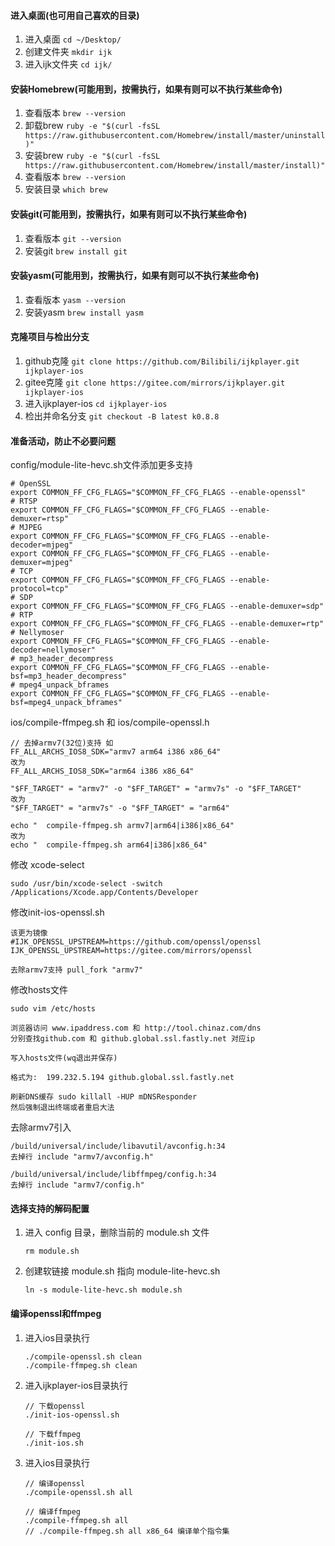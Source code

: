 #### 进入桌面(也可用自己喜欢的目录)

1. 进入桌面 ``` cd ~/Desktop/ ```
2. 创建文件夹 ``` mkdir ijk ```
3. 进入ijk文件夹 ``` cd ijk/ ```

#### 安装Homebrew(可能用到，按需执行，如果有则可以不执行某些命令)

1. 查看版本 ``` brew --version ```
2. 卸载brew ``` ruby -e "$(curl -fsSL https://raw.githubusercontent.com/Homebrew/install/master/uninstall)" ```  
3. 安装brew ``` ruby -e "$(curl -fsSL https://raw.githubusercontent.com/Homebrew/install/master/install)" ```
4. 查看版本 ``` brew --version ``` 
5. 安装目录	 ``` which brew ```

#### 安装git(可能用到，按需执行，如果有则可以不执行某些命令)

1. 查看版本 ``` git --version ```
2. 安装git ``` brew install git ```

#### 安装yasm(可能用到，按需执行，如果有则可以不执行某些命令)

1. 查看版本 ``` yasm --version ``` 
2. 安装yasm  ``` brew install yasm ```

#### 克隆项目与检出分支

1. github克隆 ``` git clone https://github.com/Bilibili/ijkplayer.git ijkplayer-ios ```
2. gitee克隆 ``` git clone https://gitee.com/mirrors/ijkplayer.git ijkplayer-ios ```
3. 进入ijkplayer-ios ``` cd ijkplayer-ios ```
4. 检出并命名分支 ``` git checkout -B latest k0.8.8 ```

#### 准备活动，防止不必要问题

config/module-lite-hevc.sh文件添加更多支持

```
# OpenSSL
export COMMON_FF_CFG_FLAGS="$COMMON_FF_CFG_FLAGS --enable-openssl"
# RTSP
export COMMON_FF_CFG_FLAGS="$COMMON_FF_CFG_FLAGS --enable-demuxer=rtsp"
# MJPEG
export COMMON_FF_CFG_FLAGS="$COMMON_FF_CFG_FLAGS --enable-decoder=mjpeg"
export COMMON_FF_CFG_FLAGS="$COMMON_FF_CFG_FLAGS --enable-demuxer=mjpeg"
# TCP
export COMMON_FF_CFG_FLAGS="$COMMON_FF_CFG_FLAGS --enable-protocol=tcp"
# SDP
export COMMON_FF_CFG_FLAGS="$COMMON_FF_CFG_FLAGS --enable-demuxer=sdp"
# RTP
export COMMON_FF_CFG_FLAGS="$COMMON_FF_CFG_FLAGS --enable-demuxer=rtp"
# Nellymoser
export COMMON_FF_CFG_FLAGS="$COMMON_FF_CFG_FLAGS --enable-decoder=nellymoser"
# mp3_header_decompress
export COMMON_FF_CFG_FLAGS="$COMMON_FF_CFG_FLAGS --enable-bsf=mp3_header_decompress"
# mpeg4_unpack_bframes
export COMMON_FF_CFG_FLAGS="$COMMON_FF_CFG_FLAGS --enable-bsf=mpeg4_unpack_bframes"
```
 
ios/compile-ffmpeg.sh 和 ios/compile-openssl.h

```
// 去掉armv7(32位)支持 如
FF_ALL_ARCHS_IOS8_SDK="armv7 arm64 i386 x86_64" 
改为 
FF_ALL_ARCHS_IOS8_SDK="arm64 i386 x86_64"

"$FF_TARGET" = "armv7" -o "$FF_TARGET" = "armv7s" -o "$FF_TARGET"
改为
"$FF_TARGET" = "armv7s" -o "$FF_TARGET" = "arm64"

echo "  compile-ffmpeg.sh armv7|arm64|i386|x86_64"
改为
echo "  compile-ffmpeg.sh arm64|i386|x86_64"
```

修改 xcode-select

```
sudo /usr/bin/xcode-select -switch /Applications/Xcode.app/Contents/Developer
```

修改init-ios-openssl.sh

```
该更为镜像
#IJK_OPENSSL_UPSTREAM=https://github.com/openssl/openssl
IJK_OPENSSL_UPSTREAM=https://gitee.com/mirrors/openssl

去除armv7支持 pull_fork "armv7"
```

修改hosts文件

```
sudo vim /etc/hosts

浏览器访问 www.ipaddress.com 和 http://tool.chinaz.com/dns 
分别查找github.com 和 github.global.ssl.fastly.net 对应ip

写入hosts文件(wq退出并保存)

格式为:  199.232.5.194 github.global.ssl.fastly.net

刷新DNS缓存 sudo killall -HUP mDNSResponder
然后强制退出终端或者重启大法
```

去除armv7引入

```
/build/universal/include/libavutil/avconfig.h:34 
去掉行 include "armv7/avconfig.h"

/build/universal/include/libffmpeg/config.h:34
去掉行 include "armv7/config.h"
```

#### 选择支持的解码配置

1. 进入 config 目录，删除当前的 module.sh 文件 


	``` 
	rm module.sh 
	```
	
2. 创建软链接 module.sh 指向 module-lite-hevc.sh

	```
	ln -s module-lite-hevc.sh module.sh
	```

#### 编译openssl和ffmpeg

1. 进入ios目录执行

	```
	./compile-openssl.sh clean
	./compile-ffmpeg.sh clean
	```

2. 进入ijkplayer-ios目录执行

	```
	// 下载openssl
	./init-ios-openssl.sh
	
	// 下载ffmpeg
	./init-ios.sh
	```

3. 进入ios目录执行

	```
	// 编译openssl
	./compile-openssl.sh all
	
	// 编译ffmpeg
	./compile-ffmpeg.sh all
	// ./compile-ffmpeg.sh all x86_64 编译单个指令集
	```
